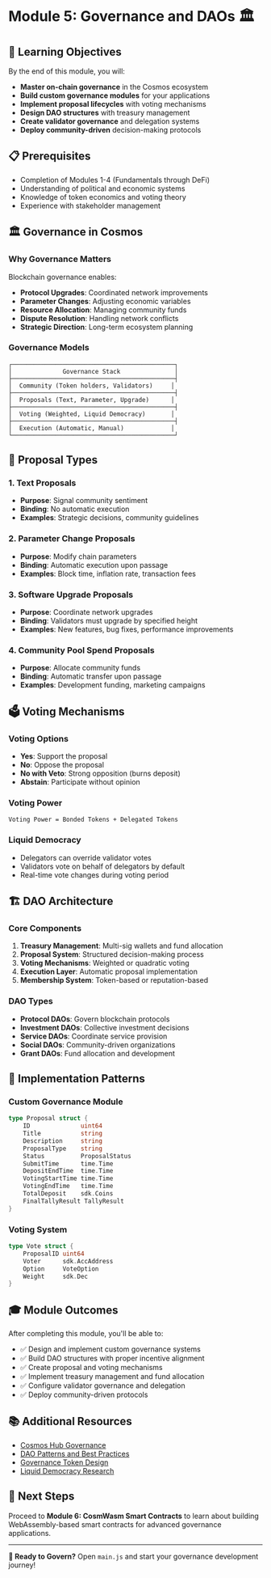 # Module 5: Governance and DAOs 🏛️

## 🎯 Learning Objectives

By the end of this module, you will:
- **Master on-chain governance** in the Cosmos ecosystem
- **Build custom governance modules** for your applications
- **Implement proposal lifecycles** with voting mechanisms
- **Design DAO structures** with treasury management
- **Create validator governance** and delegation systems
- **Deploy community-driven** decision-making protocols

## 📋 Prerequisites

- Completion of Modules 1-4 (Fundamentals through DeFi)
- Understanding of political and economic systems
- Knowledge of token economics and voting theory
- Experience with stakeholder management

## 🏛️ Governance in Cosmos

### Why Governance Matters

Blockchain governance enables:
- **Protocol Upgrades**: Coordinated network improvements
- **Parameter Changes**: Adjusting economic variables
- **Resource Allocation**: Managing community funds
- **Dispute Resolution**: Handling network conflicts
- **Strategic Direction**: Long-term ecosystem planning

### Governance Models

```
┌─────────────────────────────────────────────┐
│              Governance Stack               │
├─────────────────────────────────────────────┤
│  Community (Token holders, Validators)     │
├─────────────────────────────────────────────┤
│  Proposals (Text, Parameter, Upgrade)      │
├─────────────────────────────────────────────┤
│  Voting (Weighted, Liquid Democracy)       │
├─────────────────────────────────────────────┤
│  Execution (Automatic, Manual)             │
└─────────────────────────────────────────────┘
```

## 📜 Proposal Types

### 1. Text Proposals
- **Purpose**: Signal community sentiment
- **Binding**: No automatic execution
- **Examples**: Strategic decisions, community guidelines

### 2. Parameter Change Proposals
- **Purpose**: Modify chain parameters
- **Binding**: Automatic execution upon passage
- **Examples**: Block time, inflation rate, transaction fees

### 3. Software Upgrade Proposals
- **Purpose**: Coordinate network upgrades
- **Binding**: Validators must upgrade by specified height
- **Examples**: New features, bug fixes, performance improvements

### 4. Community Pool Spend Proposals
- **Purpose**: Allocate community funds
- **Binding**: Automatic transfer upon passage
- **Examples**: Development funding, marketing campaigns

## 🗳️ Voting Mechanisms

### Voting Options
- **Yes**: Support the proposal
- **No**: Oppose the proposal
- **No with Veto**: Strong opposition (burns deposit)
- **Abstain**: Participate without opinion

### Voting Power
```
Voting Power = Bonded Tokens + Delegated Tokens
```

### Liquid Democracy
- Delegators can override validator votes
- Validators vote on behalf of delegators by default
- Real-time vote changes during voting period

## 🏗️ DAO Architecture

### Core Components

1. **Treasury Management**: Multi-sig wallets and fund allocation
2. **Proposal System**: Structured decision-making process
3. **Voting Mechanisms**: Weighted or quadratic voting
4. **Execution Layer**: Automatic proposal implementation
5. **Membership System**: Token-based or reputation-based

### DAO Types

- **Protocol DAOs**: Govern blockchain protocols
- **Investment DAOs**: Collective investment decisions
- **Service DAOs**: Coordinate service provision
- **Social DAOs**: Community-driven organizations
- **Grant DAOs**: Fund allocation and development

## 🔧 Implementation Patterns

### Custom Governance Module

```go
type Proposal struct {
    ID              uint64
    Title           string
    Description     string
    ProposalType    string
    Status          ProposalStatus
    SubmitTime      time.Time
    DepositEndTime  time.Time
    VotingStartTime time.Time
    VotingEndTime   time.Time
    TotalDeposit    sdk.Coins
    FinalTallyResult TallyResult
}
```

### Voting System

```go
type Vote struct {
    ProposalID uint64
    Voter      sdk.AccAddress
    Option     VoteOption
    Weight     sdk.Dec
}
```

## 🎓 Module Outcomes

After completing this module, you'll be able to:
- ✅ Design and implement custom governance systems
- ✅ Build DAO structures with proper incentive alignment
- ✅ Create proposal and voting mechanisms
- ✅ Implement treasury management and fund allocation
- ✅ Configure validator governance and delegation
- ✅ Deploy community-driven protocols

## 📚 Additional Resources

- [Cosmos Hub Governance](https://hub.cosmos.network/governance)
- [DAO Patterns and Best Practices](https://github.com/daohaus)
- [Governance Token Design](https://vitalik.ca/general/2021/08/16/voting3.html)
- [Liquid Democracy Research](https://democracy.foundation/)

## 🔗 Next Steps

Proceed to **Module 6: CosmWasm Smart Contracts** to learn about building WebAssembly-based smart contracts for advanced governance applications.

---

**🎯 Ready to Govern?** Open `main.js` and start your governance development journey!
